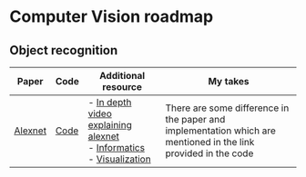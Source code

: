 # Computer Vision roadmap 

## Object recognition 

|Paper | Code| Additional resource | My takes |  
|---|---|---|---|
|[Alexnet](https://proceedings.neurips.cc/paper_files/paper/2012/file/c399862d3b9d6b76c8436e924a68c45b-Paper.pdf)| [Code](https://github.com/hardikkamboj/Exploring_alexnet)| - [In depth video explaining alexnet](https://www.youtube.com/watch?v=0NgkJMLeREw&t=3522s) <br> - [Informatics](https://www.youtube.com/watch?v=UZDiGooFs54&t=654s) <br> - [Visualization](https://www.youtube.com/watch?v=TJoWc2I0ohM) | There are some difference in the paper and implementation which are mentioned in the link provided in the code| 
